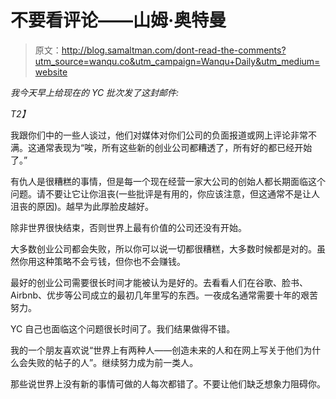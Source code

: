 # 不要看评论——山姆·奥特曼

> 原文：<http://blog.samaltman.com/dont-read-the-comments?utm_source=wanqu.co&utm_campaign=Wanqu+Daily&utm_medium=website>

*我今天早上给现在的 YC 批次发了这封邮件:*

 *T2】*

我跟你们中的一些人谈过，他们对媒体对你们公司的负面报道或网上评论非常不满。这通常表现为“唉，所有这些新的创业公司都糟透了，所有好的都已经开始了。”

有仇人是很糟糕的事情，但是每一个现在经营一家大公司的创始人都长期面临这个问题。请不要让它让你沮丧(一些批评是有用的，你应该注意，但这通常不是让人沮丧的原因)。越早为此厚脸皮越好。

除非世界很快结束，否则世界上最有价值的公司还没有开始。

大多数创业公司都会失败，所以你可以说一切都很糟糕，大多数时候都是对的。虽然你用这种策略不会亏钱，但你也不会赚钱。

最好的创业公司需要很长时间才能被认为是好的。去看看人们在谷歌、脸书、Airbnb、优步等公司成立的最初几年里写的东西。一夜成名通常需要十年的艰苦努力。

YC 自己也面临这个问题很长时间了。我们结果做得不错。

我的一个朋友喜欢说“世界上有两种人——创造未来的人和在网上写关于他们为什么会失败的帖子的人”。继续努力成为前一类人。

那些说世界上没有新的事情可做的人每次都错了。不要让他们缺乏想象力阻碍你。